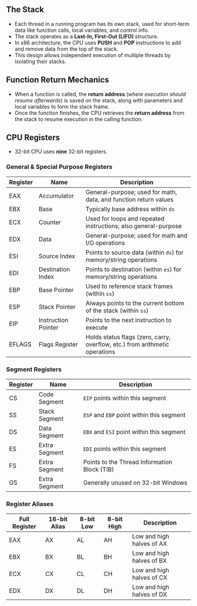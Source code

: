 ## The Stack

- Each thread in a running program has its own stack, used for short-term data like function calls, local variables, and control info.
- The stack operates as a **Last-In, First-Out (LIFO)** structure.
- In x86 architecture, the CPU uses **PUSH** and **POP** instructions to add and remove data from the top of the stack.
- This design allows independent execution of multiple threads by isolating their stacks.

## Function Return Mechanics
- When a function is called, the **return address** (_where execution should resume afterwards_) is saved on the stack, along with parameters and local variables to form the stack frame.
- Once the function finishes, the CPU retrieves the **return address** from the stack to resume execution in the calling function.

## CPU Registers
- 32-bit CPU uses **nine** 32-bit registers.

### General & Special Purpose Registers
| Register | Name               | Description                                                                 |
|----------|--------------------|-----------------------------------------------------------------------------|
| EAX      | Accumulator        | General-purpose; used for math, data, and function return values            |
| EBX      | Base               | Typically base address within `ds`                                          |
| ECX      | Counter            | Used for loops and repeated instructions; also general-purpose              |
| EDX      | Data               | General-purpose; used for math and I/O operations                           |
| ESI      | Source Index       | Points to source data (within `ds`) for memory/string operations            |
| EDI      | Destination Index  | Points to destination (within `es`) for memory/string operations            |
| EBP      | Base Pointer       | Used to reference stack frames (within `ss`)                                |
| ESP      | Stack Pointer      | Always points to the current bottom of the stack (within `ss`)              |
| EIP      | Instruction Pointer| Points to the next instruction to execute                                   |
| EFLAGS   | Flags Register     | Holds status flags (zero, carry, overflow, etc.) from arithmetic operations |


### Segment Registers
| Register | Name           | Description                                                                  |
|----------|----------------|------------------------------------------------------------------------------|
| CS       | Code Segment   | `EIP` points within this segment                                             |
| SS       | Stack Segment  | `ESP` and `EBP` point within this segment                                    |
| DS       | Data Segment   | `EBX` and `ESI` point within this segment                                    |
| ES       | Extra Segment  | `EDI` points within this segment                                             |
| FS       | Extra Segment  | Points to the Thread Information Block (TIB)                                 |
| GS       | Extra Segment  | Generally unused on 32-bit Windows                                           |


### Register Aliases
| Full Register | 16-bit Alias | 8-bit Low | 8-bit High | Description                            |
|---------------|--------------|------------|------------|----------------------------------------|
| EAX           | AX           | AL         | AH         | Low and high halves of AX              |
| EBX           | BX           | BL         | BH         | Low and high halves of BX              |
| ECX           | CX           | CL         | CH         | Low and high halves of CX              |
| EDX           | DX           | DL         | DH         | Low and high halves of DX              |
